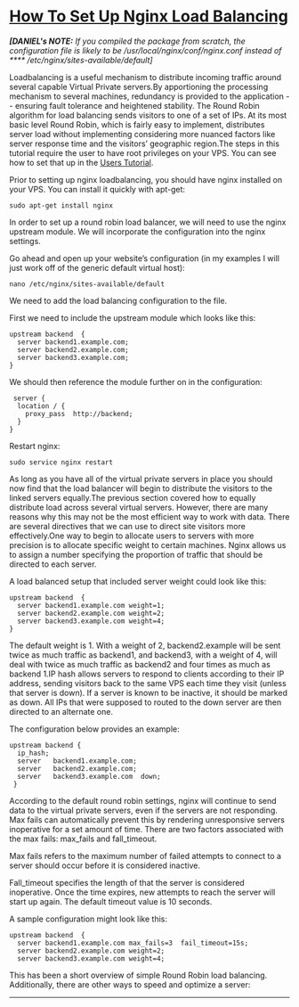 # [How To Set Up Nginx Load Balancing](https://www.digitalocean.com/community/articles/how-to-set-up-nginx-load-balancing)


_**[DANIEL's NOTE:** If you compiled the package from scratch, the configuration file is likely to be /usr/local/nginx/conf/nginx.conf instead of **** /etc/nginx/sites-available/default]_

Loadbalancing is a useful mechanism to distribute incoming traffic around several capable Virtual Private servers.By apportioning the processing mechanism to several machines, redundancy is provided to the application -- ensuring fault tolerance and heightened stability. The Round Robin algorithm for load balancing sends visitors to one of a set of IPs. At its most basic level Round Robin, which is fairly easy to implement, distributes server load without implementing considering more nuanced factors like server response time and the visitors’ geographic region.The steps in this tutorial require the user to have root privileges on your VPS. You can see how to set that up in the [Users Tutorial](https://www.digitalocean.com/community/articles/how-to-add-and-delete-users-on-ubuntu-12-04-and-centos-6).

Prior to setting up nginx loadbalancing, you should have nginx installed on your VPS. You can install it quickly with apt-get:


    sudo apt-get install nginx


In order to set up a round robin load balancer, we will need to use the nginx upstream module. We will incorporate the configuration into the nginx settings.

Go ahead and open up your website’s configuration (in my examples I will just work off of the generic default virtual host):


    nano /etc/nginx/sites-available/default


We need to add the load balancing configuration to the file.

First we need to include the upstream module which looks like this:


    upstream backend  {
      server backend1.example.com;
      server backend2.example.com;
      server backend3.example.com;
    }


We should then reference the module further on in the configuration:


     server {
      location / {
        proxy_pass  http://backend;
      }
    }


Restart nginx:


    sudo service nginx restart


As long as you have all of the virtual private servers in place you should now find that the load balancer will begin to distribute the visitors to the linked servers equally.The previous section covered how to equally distribute load across several virtual servers. However, there are many reasons why this may not be the most efficient way to work with data. There are several directives that we can use to direct site visitors more effectively.One way to begin to allocate users to servers with more precision is to allocate specific weight to certain machines. Nginx allows us to assign a number specifying the proportion of traffic that should be directed to each server.

A load balanced setup that included server weight could look like this:


    upstream backend  {
      server backend1.example.com weight=1;
      server backend2.example.com weight=2;
      server backend3.example.com weight=4;
    }

The default weight is 1. With a weight of 2, backend2.example will be sent twice as much traffic as backend1, and backend3, with a weight of 4, will deal with twice as much traffic as backend2 and four times as much as backend 1.IP hash allows servers to respond to clients according to their IP address, sending visitors back to the same VPS each time they visit (unless that server is down). If a server is known to be inactive, it should be marked as down. All IPs that were supposed to routed to the down server are then directed to an alternate one.

The configuration below provides an example:


    upstream backend {
      ip_hash;
      server   backend1.example.com;
      server   backend2.example.com;
      server   backend3.example.com  down;
     }

According to the default round robin settings, nginx will continue to send data to the virtual private servers, even if the servers are not responding. Max fails can automatically prevent this by rendering unresponsive servers inoperative for a set amount of time. There are two factors associated with the max fails: max_fails and fall_timeout.

Max fails refers to the maximum number of failed attempts to connect to a server should occur before it is considered inactive.

Fall_timeout specifies the length of that the server is considered inoperative. Once the time expires, new attempts to reach the server will start up again. The default timeout value is 10 seconds.

A sample configuration might look like this:


    upstream backend  {
      server backend1.example.com max_fails=3  fail_timeout=15s;
      server backend2.example.com weight=2;
      server backend3.example.com weight=4;

This has been a short overview of simple Round Robin load balancing. Additionally, there are other ways to speed and optimize a server:

---
